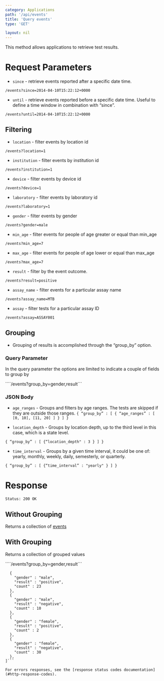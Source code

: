 ```yaml
---
category: Applications
path: '/api/events'
title: 'Query events'
type: 'GET'

layout: nil
---
```


This method allows applications to retrieve test results.

# Request Parameters

* `since` - retrieve events reported after a specific date time.

`/events?since=2014-04-10T15:22:12+0000`

* `until` - retrieve events reported before a specific date time. Useful to define a time window in combination with “since”.

`/events?until=2014-04-10T15:22:12+0000`

## Filtering

* `location` - filter events by location id

`/events?location=1`

* `institution` - filter events by institution id

`/events?institution=1`

* `device` - filter events by device id

`/events?device=1`

* `laboratory` - filter events by laboratory id

`/events?laboratory=1`

* `gender` - filter events by gender

`/events?gender=male`

* `min_age` - filter events for people of age greater or equal than min_age

`/events?min_age=7`

* `max_age` - filter events for people of age lower or equal than max_age

`/events?max_age=7`

* `result` - filter by the event outcome.

`/events?result=positive`

* `assay_name` - filter events for a particular assay name

`/events?assay_name=MTB`

* `assay` - filter tests for a particular assay ID

`/events?assay=ASSAY001`

## Grouping

* Grouping of results is accomplished through the “group_by” option.

### Query Parameter

In the query parameter the options are limited to indicate a couple of fields to group by

````/events?group_by=gender,result```

### JSON Body

* `age_ranges` - Groups and filters by age ranges. The tests are skipped if they are outside those ranges.
```{ “group_by” : [ { “age_ranges” : [ [0, 10], [11, 20] ] } ] }```

* `location_depth` - Groups by location depth, up to the third level in this case, which is a state level.

```{ “group_by” : [ {“location_depth" : 3 } ] }```

* `time_interval` - Groups by a given time interval, it could be one of: yearly, monthly, weekly, daily, semesterly, or quarterly.

```{ “group_by” : [ {“time_interval” : "yearly" } ] }```

# Response

`Status: 200 OK`

## Without Grouping

Returns a collection of [events](#/event-resource)

## With Grouping

Returns a collection of grouped values

````/events?group_by=gender,result```

```[
  {
    "gender" : "male",
    "result" : "positive",
    "count" : 23
  },
  {
    "gender" : "male",
    "result" : "negative",
    "count" : 10
  },
  {
    "gender" : "female",
    "result" : "positive",
    "count" : 2
  },
  {
    "gender" : "female",
    "result" : "negative",
    "count" : 30
  },
]```

For errors responses, see the [response status codes documentation](#http-response-codes).
